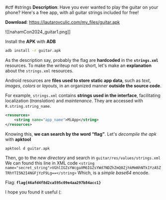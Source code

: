 #ctf #strings 
**Description**: Have you ever wanted to play the guitar on your phone? Here's a free app, with all guitar strings included for free!

**Download**: https://lautarovculic.com/my_files/guitar.apk

![[nahamCon2024_guitar1.png]]

Install the **APK** with **ADB**
```bash
adb install -r guitar.apk
```

As the description say, probably the flag are **hardcoded** in the **`strings.xml`** resources.
To make the writeup not so short, let's make an **explanation** about the `strings.xml` resources.

Android resources are **files used to store static app data**, such as *text*, *images*, *colors* or *layouts*, in an organized manner **outside the source code**.

For example, `strings.xml` contains **strings used in the interface**, facilitating localization (*translation*) and *maintenance*. They are accessed with `R.string.string_name`.

```XML
<resources>
    <string name="app_name">MiApp</string>
</resources>
```

Knowing this, **we can search by the word “flag”**.
Let's *decompile the apk* with **apktool**
```bash
apktool d guitar.apk
```

Then, go to the *new directory* and search in `guitar/res/values/strings.xml`
We can found this line in XML code
`<string name="secret_string">VGhlIGZsYWcgaXM6IGZsYWd7NDZhZmQ0ZjhkMmNhNTk1YzA5ZTRhYTI5N2I4NGFjYzF9Lg==</string>`
Which, is a *simple base64* encode.

Flag: **`flag{46afd4f8d2ca595c09e4aa297b84acc1}`**

I hope you found it useful (: